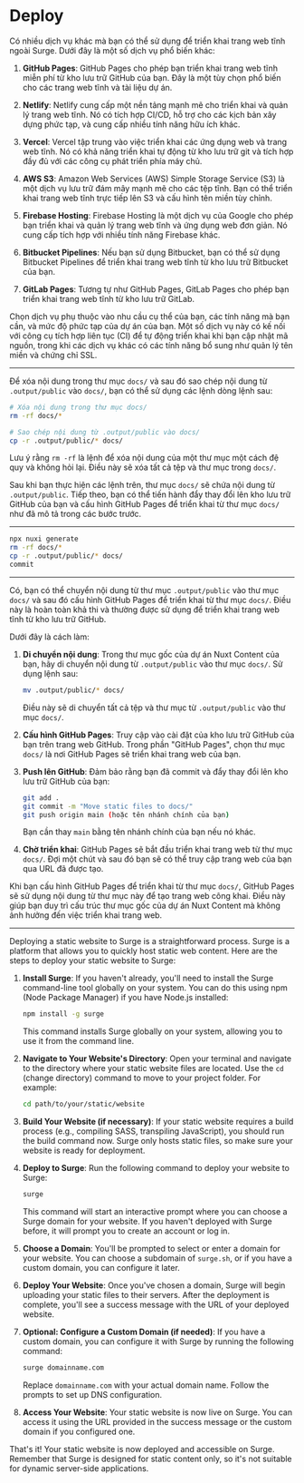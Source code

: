 # Deploy

Có nhiều dịch vụ khác mà bạn có thể sử dụng để triển khai trang web tĩnh ngoài Surge. Dưới đây là một số dịch vụ phổ biến khác:

1. **GitHub Pages**: GitHub Pages cho phép bạn triển khai trang web tĩnh miễn phí từ kho lưu trữ GitHub của bạn. Đây là một tùy chọn phổ biến cho các trang web tĩnh và tài liệu dự án.

2. **Netlify**: Netlify cung cấp một nền tảng mạnh mẽ cho triển khai và quản lý trang web tĩnh. Nó có tích hợp CI/CD, hỗ trợ cho các kịch bản xây dựng phức tạp, và cung cấp nhiều tính năng hữu ích khác.

3. **Vercel**: Vercel tập trung vào việc triển khai các ứng dụng web và trang web tĩnh. Nó có khả năng triển khai tự động từ kho lưu trữ git và tích hợp đầy đủ với các công cụ phát triển phía máy chủ.

4. **AWS S3**: Amazon Web Services (AWS) Simple Storage Service (S3) là một dịch vụ lưu trữ đám mây mạnh mẽ cho các tệp tĩnh. Bạn có thể triển khai trang web tĩnh trực tiếp lên S3 và cấu hình tên miền tùy chỉnh.

5. **Firebase Hosting**: Firebase Hosting là một dịch vụ của Google cho phép bạn triển khai và quản lý trang web tĩnh và ứng dụng web đơn giản. Nó cung cấp tích hợp với nhiều tính năng Firebase khác.

6. **Bitbucket Pipelines**: Nếu bạn sử dụng Bitbucket, bạn có thể sử dụng Bitbucket Pipelines để triển khai trang web tĩnh từ kho lưu trữ Bitbucket của bạn.

7. **GitLab Pages**: Tương tự như GitHub Pages, GitLab Pages cho phép bạn triển khai trang web tĩnh từ kho lưu trữ GitLab.

Chọn dịch vụ phụ thuộc vào nhu cầu cụ thể của bạn, các tính năng mà bạn cần, và mức độ phức tạp của dự án của bạn. Một số dịch vụ này có kế nối với công cụ tích hợp liên tục (CI) để tự động triển khai khi bạn cập nhật mã nguồn, trong khi các dịch vụ khác có các tính năng bổ sung như quản lý tên miền và chứng chỉ SSL.

---

Để xóa nội dung trong thư mục `docs/` và sau đó sao chép nội dung từ `.output/public` vào `docs/`, bạn có thể sử dụng các lệnh dòng lệnh sau:

```bash
# Xóa nội dung trong thư mục docs/
rm -rf docs/*

# Sao chép nội dung từ .output/public vào docs/
cp -r .output/public/* docs/
```

Lưu ý rằng `rm -rf` là lệnh để xóa nội dung của một thư mục một cách đệ quy và không hỏi lại. Điều này sẽ xóa tất cả tệp và thư mục trong `docs/`.

Sau khi bạn thực hiện các lệnh trên, thư mục `docs/` sẽ chứa nội dung từ `.output/public`. Tiếp theo, bạn có thể tiến hành đẩy thay đổi lên kho lưu trữ GitHub của bạn và cấu hình GitHub Pages để triển khai từ thư mục `docs/` như đã mô tả trong các bước trước.

---

```bash
npx nuxi generate
rm -rf docs/*
cp -r .output/public/* docs/
commit
```

---

Có, bạn có thể chuyển nội dung từ thư mục `.output/public` vào thư mục `docs/` và sau đó cấu hình GitHub Pages để triển khai từ thư mục `docs/`. Điều này là hoàn toàn khả thi và thường được sử dụng để triển khai trang web tĩnh từ kho lưu trữ GitHub.

Dưới đây là cách làm:

1. **Di chuyển nội dung**: Trong thư mục gốc của dự án Nuxt Content của bạn, hãy di chuyển nội dung từ `.output/public` vào thư mục `docs/`. Sử dụng lệnh sau:

   ```bash
   mv .output/public/* docs/
   ```

   Điều này sẽ di chuyển tất cả tệp và thư mục từ `.output/public` vào thư mục `docs/`.

2. **Cấu hình GitHub Pages**: Truy cập vào cài đặt của kho lưu trữ GitHub của bạn trên trang web GitHub. Trong phần "GitHub Pages", chọn thư mục `docs/` là nơi GitHub Pages sẽ triển khai trang web của bạn.

3. **Push lên GitHub**: Đảm bảo rằng bạn đã commit và đẩy thay đổi lên kho lưu trữ GitHub của bạn:

   ```bash
   git add .
   git commit -m "Move static files to docs/"
   git push origin main (hoặc tên nhánh chính của bạn)
   ```

   Bạn cần thay `main` bằng tên nhánh chính của bạn nếu nó khác.

4. **Chờ triển khai**: GitHub Pages sẽ bắt đầu triển khai trang web từ thư mục `docs/`. Đợi một chút và sau đó bạn sẽ có thể truy cập trang web của bạn qua URL đã được tạo.

Khi bạn cấu hình GitHub Pages để triển khai từ thư mục `docs/`, GitHub Pages sẽ sử dụng nội dung từ thư mục này để tạo trang web công khai. Điều này giúp bạn duy trì cấu trúc thư mục gốc của dự án Nuxt Content mà không ảnh hưởng đến việc triển khai trang web.

---

Deploying a static website to Surge is a straightforward process. Surge is a platform that allows you to quickly host static web content. Here are the steps to deploy your static website to Surge:

1. **Install Surge**: If you haven't already, you'll need to install the Surge command-line tool globally on your system. You can do this using npm (Node Package Manager) if you have Node.js installed:

   ```bash
   npm install -g surge
   ```

   This command installs Surge globally on your system, allowing you to use it from the command line.

2. **Navigate to Your Website's Directory**: Open your terminal and navigate to the directory where your static website files are located. Use the `cd` (change directory) command to move to your project folder. For example:

   ```bash
   cd path/to/your/static/website
   ```

3. **Build Your Website (if necessary)**: If your static website requires a build process (e.g., compiling SASS, transpiling JavaScript), you should run the build command now. Surge only hosts static files, so make sure your website is ready for deployment.

4. **Deploy to Surge**: Run the following command to deploy your website to Surge:

   ```bash
   surge
   ```

   This command will start an interactive prompt where you can choose a Surge domain for your website. If you haven't deployed with Surge before, it will prompt you to create an account or log in.

5. **Choose a Domain**: You'll be prompted to select or enter a domain for your website. You can choose a subdomain of `surge.sh`, or if you have a custom domain, you can configure it later.

6. **Deploy Your Website**: Once you've chosen a domain, Surge will begin uploading your static files to their servers. After the deployment is complete, you'll see a success message with the URL of your deployed website.

7. **Optional: Configure a Custom Domain (if needed)**: If you have a custom domain, you can configure it with Surge by running the following command:

   ```bash
   surge domainname.com
   ```

   Replace `domainname.com` with your actual domain name. Follow the prompts to set up DNS configuration.

8. **Access Your Website**: Your static website is now live on Surge. You can access it using the URL provided in the success message or the custom domain if you configured one.

That's it! Your static website is now deployed and accessible on Surge. Remember that Surge is designed for static content only, so it's not suitable for dynamic server-side applications.
